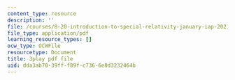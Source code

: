 ```yaml
---
content_type: resource
description: ''
file: /courses/8-20-introduction-to-special-relativity-january-iap-2021/dda3ab7039fff89fc7366e8d3232464b_8ytpmbkqF54.pdf
file_type: application/pdf
learning_resource_types: []
ocw_type: OCWFile
resourcetype: Document
title: 3play pdf file
uid: dda3ab70-39ff-f89f-c736-6e8d3232464b
---
```

